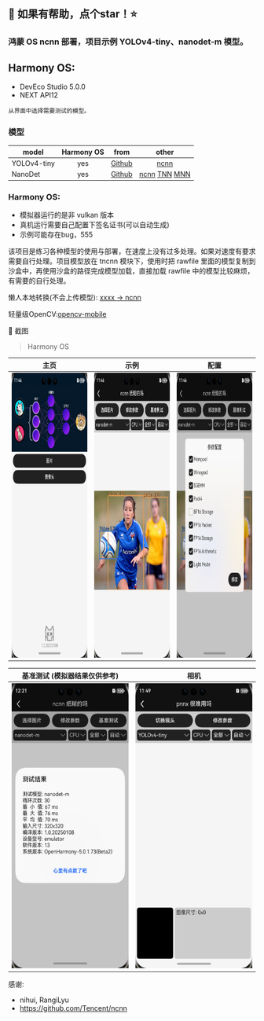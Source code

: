## :rocket: 如果有帮助，点个star！:star: ##

### 鸿蒙 OS ncnn 部署，项目示例 YOLOv4-tiny、nanodet-m 模型。

## Harmony OS:
- DevEco Studio 5.0.0
- NEXT API12

```code
从界面中选择需要测试的模型。
```
### 模型
| model | Harmony OS | from |                                                               other                                                               |
|-------------------|:--------:|:--------:|:---------------------------------------------------------------------------------------------------------------------------------:|
| YOLOv4-tiny       | yes |  [Github](https://github.com/ultralytics/yolov3)   | [ncnn](https://github.com/cmdbug/YOLOv5_NCNN) |
| NanoDet           | yes |  [Github](https://github.com/RangiLyu/nanodet)   | [ncnn](https://github.com/cmdbug/YOLOv5_NCNN) [TNN](https://github.com/cmdbug/TNN_Demo) [MNN](https://github.com/cmdbug/MNN_Demo) |


### Harmony OS:
- 模拟器运行的是非 vulkan 版本
- 真机运行需要自己配置下签名证书(可以自动生成)
- 示例可能存在bug，555

该项目是练习各种模型的使用与部署，在速度上没有过多处理。如果对速度有要求需要自行处理。项目模型放在 tncnn 模块下，使用时把 rawfile 里面的模型复制到沙盒中，再使用沙盒的路径完成模型加载，直接加载 rawfile 中的模型比较麻烦，有需要的自行处理。

懒人本地转换(不会上传模型): [xxxx -> ncnn](https://convertmodel.com/)

轻量级OpenCV:[opencv-mobile](https://github.com/nihui/opencv-mobile)

:art: 截图<br/>

> Harmony OS

| 主页                                                           | 示例                                                                | 配置                                                             |
|--------------------------------------------------------------|-------------------------------------------------------------------|----------------------------------------------------------------|
| <img width="270" height="580" src="./Screenshots/main.png"/> | <img width="270" height="580" src="./Screenshots/inference.png"/> | <img width="270" height="580" src="./Screenshots/config.png"/> |

| 基准测试 (模拟器结果仅供参考)                                                  | 相机                                                             |
|-------------------------------------------------------------------|----------------------------------------------------------------|
| <img width="270" height="580" src="./Screenshots/benchmark.png"/> | <img width="270" height="580" src="./Screenshots/camera.png"/> |


感谢:<br/>
- nihui, RangiLyu
- https://github.com/Tencent/ncnn

